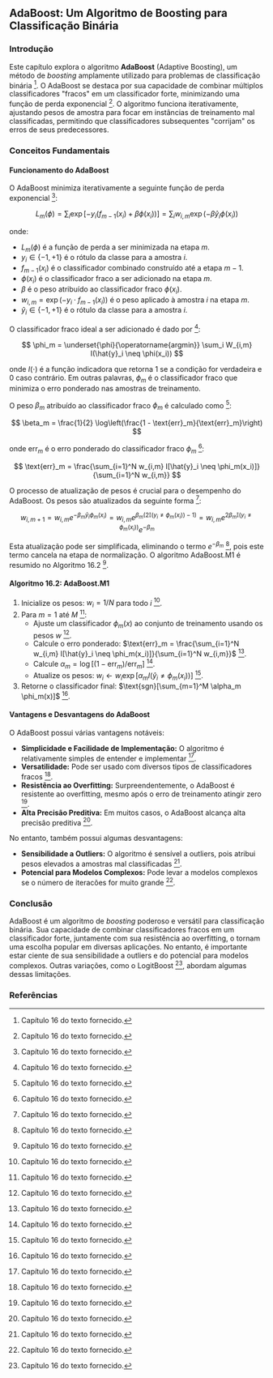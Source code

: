 ## AdaBoost: Um Algoritmo de Boosting para Classificação Binária

### Introdução
Este capítulo explora o algoritmo **AdaBoost** (Adaptive Boosting), um método de *boosting* amplamente utilizado para problemas de classificação binária [^554]. O AdaBoost se destaca por sua capacidade de combinar múltiplos classificadores "fracos" em um classificador forte, minimizando uma função de perda exponencial [^554]. O algoritmo funciona iterativamente, ajustando pesos de amostra para focar em instâncias de treinamento mal classificadas, permitindo que classificadores subsequentes "corrijam" os erros de seus predecessores.

### Conceitos Fundamentais

#### Funcionamento do AdaBoost
O AdaBoost minimiza iterativamente a seguinte função de perda exponencial [^554]:

$$
L_m(\phi) = \sum_i \exp[-y_i(f_{m-1}(x_i) + \beta\phi(x_i))] = \sum_i w_{i,m} \exp(-\beta\hat{y}_i\phi(x_i))
$$

onde:

*   $L_m(\phi)$ é a função de perda a ser minimizada na etapa $m$.
*   $y_i \in \{-1, +1\}$ é o rótulo da classe para a amostra $i$.
*   $f_{m-1}(x_i)$ é o classificador combinado construído até a etapa $m-1$.
*   $\phi(x_i)$ é o classificador fraco a ser adicionado na etapa $m$.
*   $\beta$ é o peso atribuído ao classificador fraco $\phi(x_i)$.
*   $w_{i,m} = \exp(-y_i \cdot f_{m-1}(x_i))$ é o peso aplicado à amostra $i$ na etapa $m$.
*   $\hat{y}_i \in \{-1, +1\}$ é o rótulo da classe para a amostra $i$.

O classificador fraco ideal a ser adicionado é dado por [^554]:

$$
\phi_m = \underset{\phi}{\operatorname{argmin}} \sum_i W_{i,m} I(\hat{y}_i \neq \phi(x_i))
$$

onde $I(\cdot)$ é a função indicadora que retorna 1 se a condição for verdadeira e 0 caso contrário. Em outras palavras, $\phi_m$ é o classificador fraco que minimiza o erro ponderado nas amostras de treinamento.

O peso $\beta_m$ atribuído ao classificador fraco $\phi_m$ é calculado como [^554]:

$$
\beta_m = \frac{1}{2} \log\left(\frac{1 - \text{err}_m}{\text{err}_m}\right)
$$

onde $\text{err}_m$ é o erro ponderado do classificador fraco $\phi_m$ [^558]:

$$
\text{err}_m = \frac{\sum_{i=1}^N w_{i,m} I[\hat{y}_i \neq \phi_m(x_i)]}{\sum_{i=1}^N w_{i,m}}
$$

O processo de atualização de pesos é crucial para o desempenho do AdaBoost. Os pesos são atualizados da seguinte forma [^559]:

$$
w_{i,m+1} = w_{i,m} e^{-\beta_m \hat{y}_i \phi_m(x_i)} = w_{i,m} e^{\beta_m (2\mathbb{I}(y_i \neq \phi_m(x_i)) - 1)} = w_{i,m} e^{2\beta_m \mathbb{I}(y_i \neq \phi_m(x_i))} e^{-\beta_m}
$$

Esta atualização pode ser simplificada, eliminando o termo $e^{-\beta_m}$ [^559], pois este termo cancela na etapa de normalização. O algoritmo AdaBoost.M1 é resumido no Algoritmo 16.2 [^559].

#### Algoritmo 16.2: AdaBoost.M1
1.  Inicialize os pesos: $w_i = 1/N$ para todo $i$ [^559].
2.  Para $m = 1$ até $M$ [^559]:
    *   Ajuste um classificador $\phi_m(x)$ ao conjunto de treinamento usando os pesos $w$ [^559].
    *   Calcule o erro ponderado: $\text{err}_m = \frac{\sum_{i=1}^N w_{i,m} I[\hat{y}_i \neq \phi_m(x_i)]}{\sum_{i=1}^N w_{i,m}}$ [^559].
    *   Calcule $\alpha_m = \log[(1 - \text{err}_m)/\text{err}_m]$ [^559].
    *   Atualize os pesos: $w_i \leftarrow w_i \exp[\alpha_m I(\hat{y}_i \neq \phi_m(x_i))]$ [^559].
3.  Retorne o classificador final: $\text{sgn}[\sum_{m=1}^M \alpha_m \phi_m(x)]$ [^559].

#### Vantagens e Desvantagens do AdaBoost
O AdaBoost possui várias vantagens notáveis:

*   **Simplicidade e Facilidade de Implementação:** O algoritmo é relativamente simples de entender e implementar [^554].
*   **Versatilidade:** Pode ser usado com diversos tipos de classificadores fracos [^554].
*   **Resistência ao Overfitting:** Surpreendentemente, o AdaBoost é resistente ao overfitting, mesmo após o erro de treinamento atingir zero [^555].
*   **Alta Precisão Preditiva:** Em muitos casos, o AdaBoost alcança alta precisão preditiva [^555].

No entanto, também possui algumas desvantagens:

*   **Sensibilidade a Outliers:** O algoritmo é sensível a outliers, pois atribui pesos elevados a amostras mal classificadas [^559].
*   **Potencial para Modelos Complexos:** Pode levar a modelos complexos se o número de iteracões for muito grande [^559].

### Conclusão
AdaBoost é um algoritmo de *boosting* poderoso e versátil para classificação binária. Sua capacidade de combinar classificadores fracos em um classificador forte, juntamente com sua resistência ao overfitting, o tornam uma escolha popular em diversas aplicações. No entanto, é importante estar ciente de sua sensibilidade a outliers e do potencial para modelos complexos. Outras variações, como o LogitBoost [^559], abordam algumas dessas limitações.

### Referências
[^554]: Capítulo 16 do texto fornecido.
[^555]: Capítulo 16 do texto fornecido.
[^558]: Capítulo 16 do texto fornecido.
[^559]: Capítulo 16 do texto fornecido.

<!-- END -->